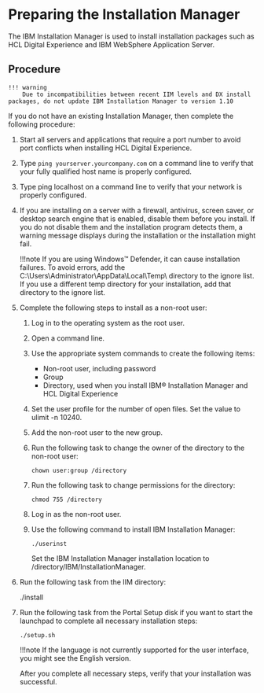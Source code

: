 # Preparing the Installation Manager

The IBM Installation Manager is used to install installation packages such as HCL Digital Experience and IBM WebSphere Application Server.

## Procedure

    !!! warning
        Due to incompatibilities between recent IIM levels and DX install packages, do not update IBM Installation Manager to version 1.10
	   
If you do not have an existing Installation Manager, then complete the following procedure:

1.  Start all servers and applications that require a port number to avoid port conflicts when installing HCL Digital Experience.

2.  Type `ping yourserver.yourcompany.com` on a command line to verify that your fully qualified host name is properly configured.

3.  Type ping localhost on a command line to verify that your network is properly configured.

4.  If you are installing on a server with a firewall, antivirus, screen saver, or desktop search engine that is enabled, disable them before you install. If you do not disable them and the installation program detects them, a warning message displays during the installation or the installation might fail.

    !!!note
        If you are using Windows™ Defender, it can cause installation failures. To avoid errors, add the C:\\Users\Administrator\AppData\Local\Temp\ directory to the ignore list. If you use a different temp directory for your installation, add that directory to the ignore list.

5.  Complete the following steps to install as a non-root user:

    1.  Log in to the operating system as the root user.

    2.  Open a command line.

    3.  Use the appropriate system commands to create the following items:

        -   Non-root user, including password
        -   Group
        -   Directory, used when you install IBM® Installation Manager and HCL Digital Experience

    4.  Set the user profile for the number of open files. Set the value to ulimit -n 10240.

    5.  Add the non-root user to the new group.

    6.  Run the following task to change the owner of the directory to the non-root user:

        ```
        chown user:group /directory
        ```

    7.  Run the following task to change permissions for the directory:

        ```
        chmod 755 /directory
        ```

    8.  Log in as the non-root user.

    9.  Use the following command to install IBM Installation Manager:

        ```
        ./userinst 
        ```

        Set the IBM Installation Manager installation location to /directory/IBM/InstallationManager.

6.  Run the following task from the IIM directory:

    ./install

7.  Run the following task from the Portal Setup disk if you want to start the launchpad to complete all necessary installation steps:

    `./setup.sh`

    !!!note
        If the language is not currently supported for the user interface, you might see the English version.

    After you complete all necessary steps, verify that your installation was successful.




